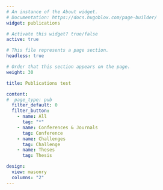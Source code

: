 ```yaml
---
# An instance of the About widget.
# Documentation: https://docs.hugoblox.com/page-builder/
widget: publications

# Activate this widget? true/false
active: true

# This file represents a page section.
headless: true

# Order that this section appears on the page.
weight: 30

title: Publications test

content:
#  page_type: pub
  filter_default: 0
  filter_button:
    - name: All
      tag: "*"
    - name: Conferences & Journals
      tag: Conference
    - name: Challenges
      tag: Challenge
    - name: Theses
      tag: Thesis

design:
  view: masonry
  columns: "2"
---
```

